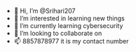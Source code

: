 - 👋 Hi, I’m @Srihari207
- 👀 I’m interested in learning new things
- 🌱 I’m currently learning cybersecurity
- 💞️ I’m looking to collaborate on 
- 📫 8857878977 it is my contact number

<!---
Srihari207/Srihari207 is a ✨ special ✨ repository because its `README.md` (this file) appears on your GitHub profile.
You can click the Preview link to take a look at your changes.
--->

